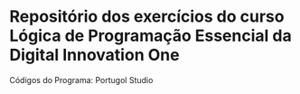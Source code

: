 # Repositório dos exercícios do curso Lógica de Programação Essencial da Digital Innovation One
Códigos do Programa: Portugol Studio
